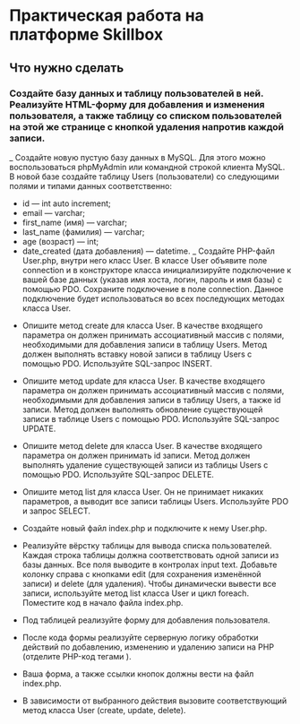 
# Практическая работа на платформе Skillbox 


 ## Что нужно сделать
 ### Создайте базу данных и таблицу пользователей в ней. Реализуйте HTML-форму для добавления и изменения пользователя, а также таблицу со списком пользователей на           этой же странице с кнопкой удаления напротив каждой записи.

_ Создайте новую пустую базу данных в MySQL. Для этого можно воспользоваться phpMyAdmin или командной строкой клиента MySQL.
В новой базе создайте таблицу Users (пользователи) со следующими полями и типами данных соответственно:

 + id — int auto increment;
 + email — varchar;
 + first_name (имя) — varchar; 
 + last_name (фамилия) — varchar; 
 + age (возраст) — int; 
 + date_created (дата добавления) — datetime.
_ Создайте PHP-файл User.php, внутри него класс User. В классе User объявите поле 
connection и в конструкторе класса инициализируйте подключение к вашей базе данных (указав имя хоста, логин, пароль и имя базы) с помощью PDO. Сохраните 
подключение в поле connection. Данное подключение будет использоваться во всех последующих методах класса User.

 - Опишите метод create для класса User. В качестве входящего параметра он должен принимать ассоциативный массив с полями, необходимыми для добавления записи в таблицу Users. Метод должен выполнять вставку новой записи в таблицу Users с помощью PDO. Используйте SQL-запрос INSERT.
 
- Опишите метод update для класса User. В качестве входящего параметра он должен принимать ассоциативный массив с полями, необходимыми для добавления записи в таблицу Users, а также id записи. Метод должен выполнять обновление существующей записи в таблице Users с помощью PDO. Используйте SQL-запрос UPDATE.

- Опишите метод delete для класса User. В качестве входящего параметра он должен принимать id записи. Метод должен выполнять удаление существующей записи из таблицы Users с помощью PDO. Используйте SQL-запрос DELETE.

- Опишите метод list для класса User. Он не принимает никаких параметров, а выводит все записи таблицы Users. Используйте PDO и запрос SELECT.

- Создайте новый файл index.php и подключите к нему User.php.

- Реализуйте вёрстку таблицы для вывода списка пользователей. Каждая строка таблицы должна соответствовать одной записи из базы данных. Все поля выводите в контролах input text. Добавьте колонку справа с кнопками edit (для сохранения изменённой записи) и delete (для удаления). Чтобы динамически вывести все записи, используйте метод list класса User и цикл foreach. Поместите код в начало файла index.php.

- Под таблицей реализуйте форму для добавления пользователя.

- После кода формы реализуйте серверную логику обработки действий по добавлению, изменению и удалению записи на PHP (отделите PHP-код тегами <?php ?>).

- Ваша форма, а также ссылки кнопок должны вести на файл index.php.

- В зависимости от выбранного действия вызовите соответствующий метод класса User (create, update, delete). 
